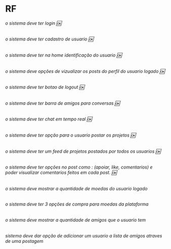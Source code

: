 # RF
###### o sistema deve ter login 🆗 
###### o sistema deve ter cadastro de usuario 🆗 
###### o sistema deve ter na home identificação do usuario 🆗 
###### o sistema deve opções de vizualizar os posts do perfil do usuario logado 🆗 
###### o sistema deve ter botao de logout 🆗 
###### o sistema deve ter barra de amigos para conversas 🆗 
###### o sistema deve ter chat em tempo real 🆗 
###### o sistema deve ter opção para o usuario postar os projetos 🆗  
###### o sistema deve ter um feed de projetos postados por todos os usuarios 🆗 
###### o sistema deve ter opções no post como : (apoiar, like, comentarios) e poder visualizar comentarios feitos em cada post. 🆗 
###### o sistema deve mostrar a quantidade de moedas do usuario logado
###### o sistema deve ter 3 opções de compra para moedas da plataforma
###### o sistema deve mostrar a quantidade de amigos que o usuario tem
###### sistema deve dar opção de adicionar um usuario a lista de amigos atraves de uma postagem
